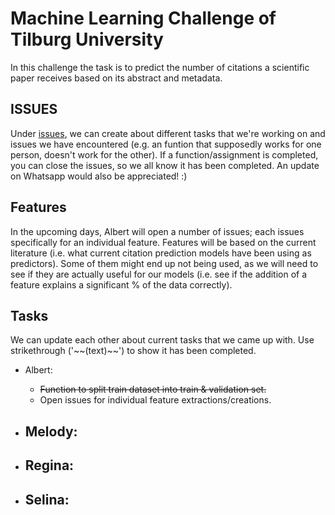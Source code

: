 # Machine Learning Challenge of Tilburg University

In this challenge the task is to predict the number of citations a scientific paper
receives based on its abstract and metadata.

## ISSUES

Under [issues](https://github.com/happyfuntimegoup/machinelearning/issues), we can create about different tasks that we're working on and issues we have encountered (e.g. an funtion that supposedly works for one person, doesn't work for the other). 
If a function/assignment is completed, you can close the issues, so we all know it has been completed. An update on Whatsapp would also be appreciated! :)

## Features

In the upcoming days, Albert will open a number of issues; each issues specifically for an individual feature. Features will be based on the current literature (i.e. what current citation prediction models have been using as predictors). 
Some of them might end up not being used, as we will need to see if they are actually useful for our models (i.e. see if the addition of a feature explains a significant % of the data correctly).

## Tasks
We can update each other about current tasks that we came up with. Use strikethrough ('\~~(text)\~~') to show it has been completed.
- Albert:
  -  ~~Function to split train dataset into train & validation set.~~
  -  Open issues for individual feature extractions/creations.

- Melody:
  -   

- Regina:
  -   

- Selina:
  -   
